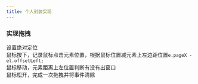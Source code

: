```yaml
---
title: 个人封装实现
---
```


### 实现拖拽
设置绝对定位   
鼠标按下，记录鼠标点击元素位置，根据鼠标位置减元素上左边距位置```e.pageX - el.offsetLeft;```   
鼠标移动，元素距离上左位置判断有没有出窗口   
鼠标松开，完成一次拖拽并将事件清除
